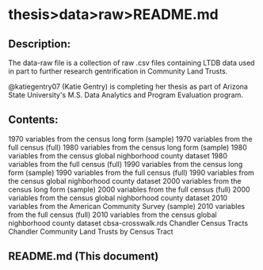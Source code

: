 # thesis>data>raw>README.md

## Description:

The data-raw file is a collection of raw .csv files containing LTDB data used in part to further research gentrification in Community Land Trusts. 

@katiegentry07 (Katie Gentry) is completing her thesis as part of Arizona State University's M.S. Data Analytics and Program Evaluation program.

## Contents:

1970 variables from the census long form (sample)
1970 variables from the full census (full)
1980 variables from the census long form (sample)
1980 variables from the census global nighborhood county dataset
1980 variables from the full census (full)
1990 variables from the census long form (sample)
1990 variables from the full census (full)
1990 variables from the census global nighborhood county dataset
2000 variables from the census long form (sample)
2000 variables from the full census (full)
2000 variables from the census global nighborhood county dataset
2010 variables from the American Community Survey (sample)
2010 variables from the full census (full)
2010 variables from the census global nighborhood county dataset
cbsa-crosswalk.rds
Chandler Census Tracts
Chandler Community Land Trusts by Census Tract

## README.md (This document)